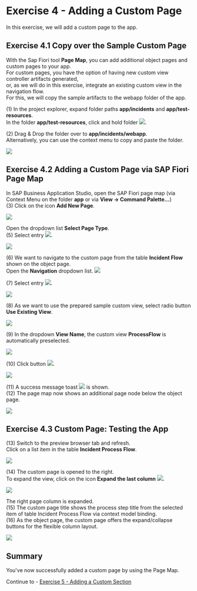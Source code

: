 # Exercise 4 - Adding a Custom Page

In this exercise, we will add a custom page to the app.

## Exercise 4.1 Copy over the Sample Custom Page

With the Sap Fiori tool **Page Map**, you can add additional object pages and custom pages to your app.\
For custom pages, you have the option of having new custom view controller artifacts generated,\
or, as we will do in this exercise, integrate an existing custom view in the navigation flow.\
For this, we will copy the sample artifacts to the webapp folder of the app.

(1) In the project explorer, expand folder paths **app/incidents** and **app/test-resources**.\
In the folder **app/test-resources**, click and hold folder ![](./images/image2.png).

(2) Drag & Drop the folder over to **app/incidents/webapp**.\
Alternatively, you can use the context menu to copy and paste the folder.

![](./images/image1.png)

## Exercise 4.2 Adding a Custom Page via SAP Fiori Page Map

In SAP Business Application Studio, open the SAP Fiori page map (via Context Menu on the folder **app** or via **View -> Command Palette...**)\
(3) Click on the icon **Add New Page**.

![](./images/image4.png)

Open the dropdown list **Select Page Type**.\
(5) Select entry ![](./images/image9.png).

![](./images/image8.png)

(6) We want to navigate to the custom page from the table **Incident Flow** shown on the object page.\
 Open the **Navigation** dropdown list.
![](./images/image10.png)

(7) Select entry ![](./images/image13.png).

![](./images/image12.png)

(8) As we want to use the prepared sample custom view, select radio button **Use Existing View**.

![](./images/image14.png)

(9) In the dropdown **View Name**, the custom view **ProcessFlow** is automatically preselected.

![](./images/image16.png)

(10) Click button ![](./images/image19.png).

![](./images/image18.png)

(11) A success message toast ![](./images/image21.png) is shown.\
(12) The page map now shows an additional page node below the object
page.

![](./images/image20.png)

## Exercise 4.3 Custom Page: Testing the App

(13) Switch to the preview browser tab and refresh.\
Click on a list item in the table **Incident Process Flow**.

![](./images/image22.png)

(14) The custom page is opened to the right.\
To expand the view, click on the icon **Expand the last column** ![](./images/image24.png).

![](./images/image23.png)

The right page column is expanded. \
(15) The custom page title shows the process step title from the selected item of table Incident Process Flow via context model binding.\
(16) As the object page, the custom page offers the expand/collapse buttons for the flexible column layout.

![](./images/image25.png)

## Summary

You've now successfully added a custom page by using the Page Map.

Continue to - [Exercise 5 - Adding a Custom Section ](../ex5/README.md)
